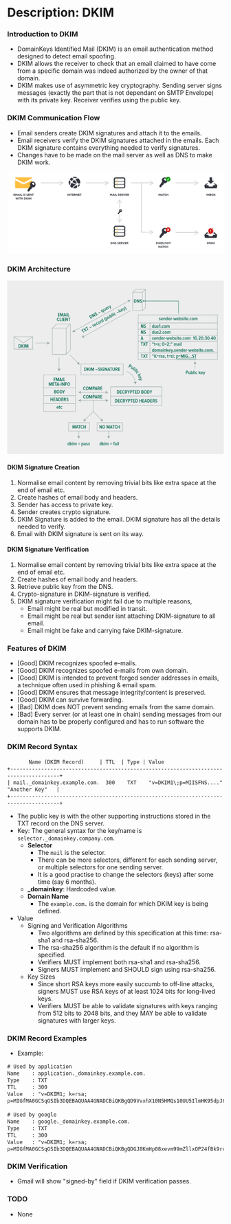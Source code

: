 # Description: DKIM

### Introduction to DKIM
* DomainKeys Identified Mail (DKIM) is an email authentication method designed to detect email spoofing. 
* DKIM allows the receiver to check that an email claimed to have come from a specific domain was indeed authorized by 
  the owner of that domain.
* DKIM makes use of asymmetric key cryptography. Sending server signs messages (exactly the part that is not dependant 
  on SMTP Envelope) with its private key. Receiver verifies using the public key.

### DKIM Communication Flow
* Email senders create DKIM signatures and attach it to the emails.
* Email receivers verify the DKIM signatures attached in the emails. Each DKIM signature contains everything needed to 
  verify signatures.
* Changes have to be made on the mail server as well as DNS to make DKIM work.

![](images/dkim-flowchart.jpg)

### DKIM Architecture
![](images/dkim-architecture.jpg)

#### DKIM Signature Creation
1. Normalise email content by removing trivial bits like extra space at the end of email etc.
2. Create hashes of email body and headers.
3. Sender has access to private key.
4. Sender creates crypto signature.
5. DKIM Signature is added to the email. DKIM signature has all the details needed to verify.
6. Email with DKIM signature is sent on its way. 

#### DKIM Signature Verification
1. Normalise email content by removing trivial bits like extra space at the end of email etc.
2. Create hashes of email body and headers.
3. Retrieve public key from the DNS. 
4. Crypto-signature in DKIM-signature is verified.
5. DKIM signature verification might fail due to multiple reasons,
    - Email might be real but modified in transit.
    - Email might be real but sender isnt attaching DKIM-signature to all email.
    - Email might be fake and carrying fake DKIM-signature.

### Features of DKIM
* [Good] DKIM recognizes spoofed e-mails.
* [Good] DKIM recognizes spoofed e-mails from own domain.
* [Good] DKIM is intended to prevent forged sender addresses in emails, a technique often used in phishing & email spam.
* [Good] DKIM ensures that message integrity/content is preserved.
* [Good] DKIM can survive forwarding.
* [Bad]  DKIM does NOT prevent sending emails from the same domain.
* [Bad]  Every server (or at least one in chain) sending messages from our domain has to be properly configured and has 
         to run software the supports DKIM.

### DKIM Record Syntax
```
       Name (DKIM Record)     | TTL  | Type | Value 	
+--------------------------------------------------------------------------------------+
| mail._domainkey.example.com.  300    TXT    "v=DKIM1\;p=MIISFNS...." "Another Key"   |
+--------------------------------------------------------------------------------------+
``` 
* The public key is with the other supporting instructions stored in the TXT record on the DNS server. 
* Key: The general syntax for the key/name is `selector._domainkey.company.com`.
    - **Selector**
        - The `mail` is the selector.
        - There can be more selectors, different for each sending server, or multiple selectors for one sending server.
        - It is a good practise to change the selectors (keys) after some time (say 6 months).
    - **_domainkey**: Hardcoded value. 
    - **Domain Name**
        - The `example.com.` is the domain for which DKIM key is being defined.
* Value
    - Signing and Verification Algorithms
        - Two algorithms are defined by this specification at this time: rsa-sha1 and rsa-sha256. 
        - The rsa-sha256 algorithm is the default if no algorithm is specified. 
        - Verifiers MUST implement both rsa-sha1 and rsa-sha256. 
        - Signers MUST implement and SHOULD sign using rsa-sha256.
    - Key Sizes
        - Since short RSA keys more easily succumb to off-line attacks, signers MUST use RSA keys of at least 1024 bits 
          for long-lived keys. 
        - Verifiers MUST be able to validate signatures with keys ranging from 512 bits to 2048 bits, and they MAY be 
          able to validate signatures with larger keys.
         
### DKIM Record Examples
* Example:
```
# Used by application
Name    : application._domainkey.example.com.
Type    : TXT
TTL     : 300
Value   : "v=DKIM1; k=rsa; p=MIGfMA0GCSqGSIb3DQEBAQUAA4GNADCBiQKBgQD9VvxhX10N5HMQs10UU5IlmHK95dpJ8OovWOpbHa/F1KISeJJPTHvVizjDthwTOlApPyWdc+u7LorQzwtIXAOc4Xxoe1hTkXZAFbobyXCuBMT/TlvqYt5b1pxbyirlzKjDChnB2WRR8PDfa9KuNcn1Fm3nzj80+LR/q6C9PZG+hwIDAQAB"

# Used by google
Name    : google._domainkey.example.com.
Type    : TXT
TTL     : 300
Value   : "v=DKIM1; k=rsa; p=MIGfMA0GCSqGSIb3DQEBAQUAA4GNADCBiQKBgQDGJ8KmHp08xevm99mZllxOP24fBk9rcaj4Pzn4dAEbQvqAfLj6XpBUQEa0xPvODyN2IkCvgi6iqVYyFph2Q5zIFrc7Y1nbvxIu7pMcSbH9qBNSBDfJOkJVx2K3y5V+hPgxWDN4F83r0OfjLCgGEmRLi0eyAugGHb+kLSQ37m/dFwIDAQAB"
``` 

### DKIM Verification
* Gmail will show "signed-by" field if DKIM verification passes.

### TODO
* None
